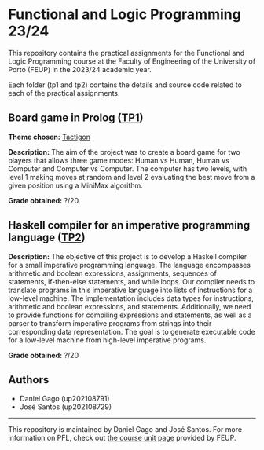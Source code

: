 # Functional and Logic Programming 23/24

This repository contains the practical assignments for the Functional and Logic Programming course at the Faculty of Engineering of the University of Porto (FEUP) in the 2023/24 academic year. 

Each folder (tp1 and tp2) contains the details and source code related to each of the practical assignments.

## Board game in Prolog ([TP1](tp1))

**Theme chosen:** [Tactigon](https://tactigongame.com/)

**Description:** The aim of the project was to create a board game for two players that allows three game modes: Human vs Human, Human vs Computer and Computer vs Computer. The computer has two levels, with level 1 making moves at random and level 2 evaluating the best move from a given position using a MiniMax algorithm.

**Grade obtained:** ?/20

## Haskell compiler for an imperative programming language ([TP2](tp2))

**Description:** The objective of this project is to develop a Haskell compiler for a small imperative programming language. The language encompasses arithmetic and boolean expressions, assignments, sequences of statements, if-then-else statements, and while loops. Our compiler needs to translate programs in this imperative language into lists of instructions for a low-level machine. The implementation includes data types for instructions, arithmetic and boolean expressions, and statements. Additionally, we need to provide functions for compiling expressions and statements, as well as a parser to transform imperative programs from strings into their corresponding data representation. The goal is to generate executable code for a low-level machine from high-level imperative programs.

**Grade obtained:** ?/20

## Authors

- Daniel Gago (up202108791)
- José Santos (up202108729)

---

This repository is maintained by Daniel Gago and José Santos. For more information on PFL, check out [the course unit page](https://sigarra.up.pt/feup/pt/ucurr_geral.ficha_uc_view?pv_ocorrencia_id=520329) provided by FEUP.
